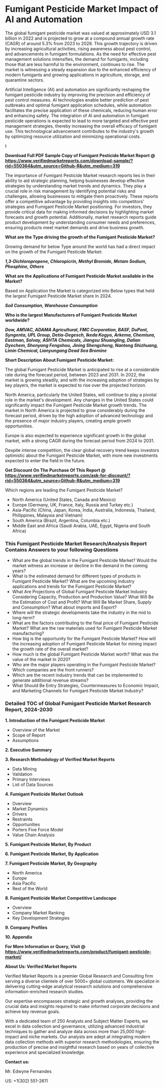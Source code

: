 <meta name="title" content="Global Fumigant Pesticide Market Impact of AI and Automation"><meta name="description" content="The global fumigant pesticide market was valued at approximately USD 3.1 billion in 2022 and is projected to grow at a compound annual growth rate (CAGR) of around 5.3"><meta name="title" content="Fumigant Pesticide Market Size, Share, Scope, Trends, Growth, Opportunities, Analysis, Forecast"><h1>Fumigant Pesticide Market Impact of AI and Automation</h1><p>The global fumigant pesticide market was valued at approximately USD 3.1 billion in 2022 and is projected to grow at a compound annual growth rate (CAGR) of around 5.3% from 2023 to 2028. This growth trajectory is driven by increasing agricultural activities, rising awareness about pest control, and advancements in fumigant formulations. As the need for effective pest management solutions intensifies, the demand for fumigants, including those that are less harmful to the environment, continues to rise. The market is witnessing a steady expansion due to the enhanced efficiency of modern fumigants and growing applications in agriculture, storage, and quarantine sectors.</p><p>Artificial Intelligence (AI) and automation are significantly reshaping the fumigant pesticide industry by improving the precision and efficiency of pest control measures. AI technologies enable better prediction of pest outbreaks and optimal fumigant application schedules, while automation facilitates the precise application of these chemicals, reducing human error and enhancing safety. The integration of AI and automation in fumigant pesticide operations is expected to lead to more targeted and effective pest management strategies, thereby increasing the overall efficacy of fumigant use. This technological advancement contributes to the industry's growth by optimizing resource utilization and minimizing operational costs.</p>t</p><p id="" class=""><strong>Download Full PDF Sample Copy of Fumigant Pesticide Market Report @ <a href="https://www.verifiedmarketreports.com/download-sample/?rid=550364&utm_source=Github-R&utm_medium=319" target="_blank">https://www.verifiedmarketreports.com/download-sample/?rid=550364&utm_source=Github-R&utm_medium=319</a></strong></p><p>The importance of&nbsp;Fumigant Pesticide Market research reports lies in their ability to aid strategic planning, helping businesses develop effective strategies by understanding market trends and dynamics. They play a crucial role in risk management by identifying potential risks and challenges, allowing businesses to mitigate them proactively. These reports offer a competitive advantage by providing insights into competitors' strategies and Fumigant Pesticide Market positioning. For investors, they provide critical data for making informed decisions by highlighting market forecasts and growth potential. Additionally, market research reports guide product development by understanding consumer needs and preferences, ensuring products meet market demands and drive business growth.</p><p><strong>What are the&nbsp;Type driving the growth of the Fumigant Pesticide Market?</strong></p><p id="" class="">Growing demand for below Type around the world has had a direct impact on the growth of the Fumigant Pesticide Market:</p><em><strong>1,3-Dichloropropene, Chloropicrin, Methyl Bromide, Metam Sodium, Phosphine, Others</strong></em></p><strong>What are the&nbsp;Applications&nbsp;of Fumigant Pesticide Market available in the Market?</strong></p><p id="" class="">Based on Application the Market is categorized into Below types that held the largest Fumigant Pesticide Market share In 2024.</p><em><strong>Soil Consumption, Warehouse Consumption</strong></em></p><strong>Who is the largest Manufacturers of Fumigant Pesticide Market worldwide?</strong></p><p><em><strong>Dow, AMVAC, ADAMA Agricultural, FMC Corporation, BASF, DuPont, Syngenta, UPL Group, Detia-Degesch, Ikeda Kogyo, Arkema, Chemtura, Eastman, Solvay, ASHTA Chemicals, Jiangsu Shuangling, Dalian Dyechem, Shenyang Fengshou, Jining Shengcheng, Nantong Shizhuang, Limin Chemical, Lianyungang Dead Sea Bromine</strong></em></p><p id="" class=""><strong>Short Description About Fumigant Pesticide Market:</strong></p><p>The global Fumigant Pesticide Market is anticipated to rise at a considerable rate during the forecast period, between 2023 and 2031. In 2022, the market is growing steadily, and with the increasing adoption of strategies by key players, the market is expected to rise over the projected horizon.</p><p>North America, particularly the United States, will continue to play a pivotal role in the market's development. Any changes in the United States could significantly impact the Fumigant Pesticide Market growth trends. The market in North America is projected to grow considerably during the forecast period, driven by the high adoption of advanced technology and the presence of major industry players, creating ample growth opportunities.</p><p>Europe is also expected to experience significant growth in the global market, with a strong CAGR during the forecast period from 2024 to 2031.</p><p>Despite intense competition, the clear global recovery trend keeps investors optimistic about the Fumigant Pesticide Market, with more new investments expected to enter the field in the future.</p><p id="" class=""><strong>Get Discount On The Purchase Of This Report @ <a href="https://www.verifiedmarketreports.com/ask-for-discount/?rid=550364&utm_source=Github-R&utm_medium=319" target="_blank">https://www.verifiedmarketreports.com/ask-for-discount/?rid=550364&utm_source=Github-R&utm_medium=319</a></strong></p>Which regions are leading the Fumigant Pesticide Market?</p><ul><li>North America (United States, Canada and Mexico)</li><li>Europe (Germany, UK, France, Italy, Russia and Turkey etc.)</li><li>Asia-Pacific (China, Japan, Korea, India, Australia, Indonesia, Thailand, Philippines, Malaysia and Vietnam)</li><li>South America (Brazil, Argentina, Columbia etc.)</li><li>Middle East and Africa (Saudi Arabia, UAE, Egypt, Nigeria and South Africa)</li></ul><h3 id="" class="">This Fumigant Pesticide Market Research/Analysis Report Contains Answers to your following Questions</h3><ul><li>What are the global trends in the Fumigant Pesticide Market? Would the market witness an increase or decline in the demand in the coming years?</li><li>What is the estimated demand for different types of products in Fumigant Pesticide Market? What are the upcoming industry applications and trends for the Fumigant Pesticide Market?</li><li>What Are Projections of Global Fumigant Pesticide Market Industry Considering Capacity, Production and Production Value? What Will Be the Estimation of Cost and Profit? What Will Be Market Share, Supply and Consumption? What about imports and Export?</li><li>Where will the strategic developments take the industry in the mid to long-term?</li><li>What are the factors contributing to the final price of Fumigant Pesticide Market? What are the raw materials used for Fumigant Pesticide Market manufacturing?</li><li>How big is the opportunity for the Fumigant Pesticide Market? How will the increasing adoption of Fumigant Pesticide Market for mining impact the growth rate of the overall market?</li><li>How much is the global Fumigant Pesticide Market worth? What was the value of the market In 2020?</li><li>Who are the major players operating in the Fumigant Pesticide Market? Which companies are the front runners?</li><li>Which are the recent industry trends that can be implemented to generate additional revenue streams?</li><li>What Should Be Entry Strategies, Countermeasures to Economic Impact, and Marketing Channels for Fumigant Pesticide Market Industry?</li></ul><h3 id="" class="">Detailed TOC of Global Fumigant Pesticide Market Research Report, 2024-2030</h3><p id="" class=""><strong>1. Introduction of the Fumigant Pesticide Market</strong></p><ul><li>Overview of the Market</li><li>Scope of Report</li><li>Assumptions</li></ul><p id="" class=""><strong>2. Executive Summary</strong></p><p id="" class=""><strong>3. Research Methodology of Verified Market Reports</strong></p><ul><li>Data Mining</li><li>Validation</li><li>Primary Interviews</li><li>List of Data Sources</li></ul><p id="" class=""><strong>4. Fumigant Pesticide Market Outlook</strong></p><ul><li>Overview</li><li>Market Dynamics</li><li>Drivers</li><li>Restraints</li><li>Opportunities</li><li>Porters Five Force Model</li><li>Value Chain Analysis</li></ul><p id="" class=""><strong>5. Fumigant Pesticide Market, By Product</strong></p><p id="" class=""><strong>6. Fumigant Pesticide Market, By Application</strong></p><p id="" class=""><strong>7. Fumigant Pesticide Market, By Geography</strong></p><ul><li>North America</li><li>Europe</li><li>Asia Pacific</li><li>Rest of the World</li></ul><p id="" class=""><strong>8. Fumigant Pesticide Market Competitive Landscape</strong></p><ul><li>Overview</li><li>Company Market Ranking</li><li>Key Development Strategies</li></ul><p id="" class=""><strong>9. Company Profiles</strong></p><p id="" class=""><strong>10. Appendix</strong></p><p id="" class=""><strong>For More Information or Query, Visit @ <a href="https://www.verifiedmarketreports.com/product/fumigant-pesticide-market/" target="_blank">https://www.verifiedmarketreports.com/product/fumigant-pesticide-market/</a></strong></p><p id="" class=""><strong>About Us: Verified Market Reports</strong></p><p id="" class="">Verified Market Reports is a premier Global Research and Consulting firm serving a diverse clientele of over 5000+ global customers. We specialize in delivering cutting-edge analytical research solutions and comprehensive information-enriched research studies.</p><p id="" class="">Our expertise encompasses strategic and growth analyses, providing the crucial data and insights required to make informed corporate decisions and achieve key revenue goals.</p><p id="" class="">With a dedicated team of 250 Analysts and Subject Matter Experts, we excel in data collection and governance, utilizing advanced industrial techniques to gather and analyze data across more than 25,000 high-impact and niche markets. Our analysts are adept at integrating modern data collection methods with superior research methodologies, ensuring the production of precise and insightful research based on years of collective experience and specialized knowledge.</p><p id="" class=""><strong>Contact us:</strong></p><p id="" class="">Mr. Edwyne Fernandes</p><p id="" class="">US: +1(302) 551-2611</p>
